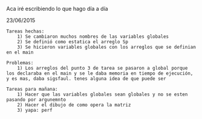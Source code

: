 Aca iré escribiendo lo que hago día a día

23/06/2015

    Tareas hechas:
        1) Se cambiaron muchos nombres de las variables globales
        2) Se definió como estatica el arreglo Sp
        3) Se hicieron variables globales con los arreglos que se definian en el main

    Problemas:
        1) Los arreglos del punto 3 de tarea se pasaron a global porque los declaraba en el main y se le daba memoria en tiempo de ejecución, y es mas, daba sigsfaul. tenes alguna idea de que puede ser

    Tareas para mañana:
        1) Hacer que las variables globales sean globales y no se esten pasando por argunemnto
        2) Hacer el dibujo de como opera la matriz
        3) yapa: perf
